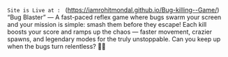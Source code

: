 `Site is Live at : ` (https://iamrohitmondal.github.io/Bug-killing--Game/)
“Bug Blaster” — A fast-paced reflex game where bugs swarm your screen and your mission is simple: smash them before they escape!
Each kill boosts your score and ramps up the chaos — faster movement, crazier spawns, and legendary modes for the truly unstoppable. Can you keep up when the bugs turn relentless? 🐞💥

